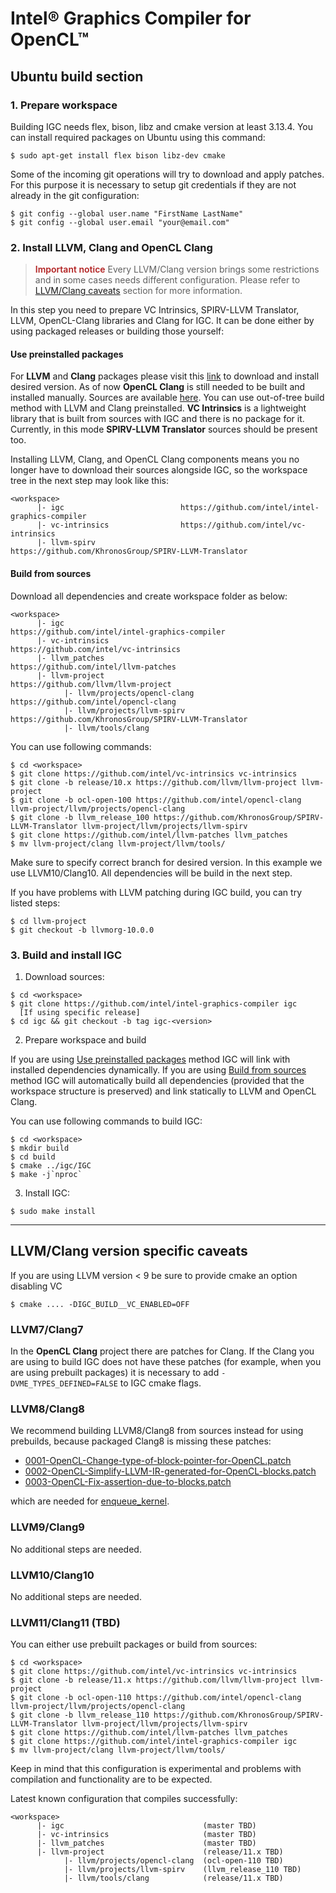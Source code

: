 # Intel&reg; Graphics Compiler for OpenCL&trade;

## Ubuntu build section

### 1. Prepare workspace

Building IGC needs flex, bison, libz and cmake version at least 3.13.4. You can install required packages on Ubuntu using this command:

```shell
$ sudo apt-get install flex bison libz-dev cmake
```

Some of the incoming git operations will try to download and apply patches. For this purpose it is necessary to setup git credentials if they are not already in the git configuration:
```shell
$ git config --global user.name "FirstName LastName"
$ git config --global user.email "your@email.com"
```

### 2. Install LLVM, Clang and OpenCL Clang

> <span style="color: firebrick; font-weight: 600;">Important notice</span>
Every LLVM/Clang version brings some restrictions and in some cases needs different configuration. Please refer to [LLVM/Clang caveats](#LLVM/Clang-version-specific-caveats) section for more information.

In this step you need to prepare VC Intrinsics, SPIRV-LLVM Translator, LLVM, OpenCL-Clang libraries and Clang for IGC.
It can be done either by using packaged releases or building those yourself:

#### Use preinstalled packages

For **LLVM** and **Clang** packages please visit this [link](https://apt.llvm.org/) to download and install desired version.
As of now **OpenCL Clang** is still needed to be built and installed manually. Sources are available [here](https://github.com/intel/opencl-clang). You can use out-of-tree build method with LLVM and Clang preinstalled.
**VC Intrinsics** is a lightweight library that is built from sources with IGC and there is no package for it.
Currently, in this mode **SPIRV-LLVM Translator** sources should be present too.

Installing LLVM, Clang, and OpenCL Clang components means you no longer have to download their sources alongside IGC, so the workspace tree in the next step may look like this:
```
<workspace>
      |- igc                          https://github.com/intel/intel-graphics-compiler
      |- vc-intrinsics                https://github.com/intel/vc-intrinsics
      |- llvm-spirv                   https://github.com/KhronosGroup/SPIRV-LLVM-Translator
```

#### Build from sources

Download all dependencies and create workspace folder as below:
```
<workspace>
      |- igc                               https://github.com/intel/intel-graphics-compiler
      |- vc-intrinsics                     https://github.com/intel/vc-intrinsics
      |- llvm_patches                      https://github.com/intel/llvm-patches
      |- llvm-project                      https://github.com/llvm/llvm-project
            |- llvm/projects/opencl-clang  https://github.com/intel/opencl-clang
            |- llvm/projects/llvm-spirv    https://github.com/KhronosGroup/SPIRV-LLVM-Translator
            |- llvm/tools/clang            
```

You can use following commands:
```shell
$ cd <workspace>
$ git clone https://github.com/intel/vc-intrinsics vc-intrinsics
$ git clone -b release/10.x https://github.com/llvm/llvm-project llvm-project
$ git clone -b ocl-open-100 https://github.com/intel/opencl-clang llvm-project/llvm/projects/opencl-clang
$ git clone -b llvm_release_100 https://github.com/KhronosGroup/SPIRV-LLVM-Translator llvm-project/llvm/projects/llvm-spirv
$ git clone https://github.com/intel/llvm-patches llvm_patches
$ mv llvm-project/clang llvm-project/llvm/tools/
```

Make sure to specify correct branch for desired version. In this example we use LLVM10/Clang10.
All dependencies will be build in the next step.

If you have problems with LLVM patching during IGC build, you can try listed steps:
```shell
$ cd llvm-project
$ git checkout -b llvmorg-10.0.0
```

### 3. Build and install IGC

1. Download sources:
```shell
$ cd <workspace>
$ git clone https://github.com/intel/intel-graphics-compiler igc
  [If using specific release]
$ cd igc && git checkout -b tag igc-<version>
```

2. Prepare workspace and build

If you are using [Use preinstalled packages](#use-preinstalled-packages) method IGC will link with installed dependencies dynamically.
If you are using [Build from sources](#build-from-sources) method IGC will automatically build all dependencies (provided that the workspace structure is preserved) and link statically to LLVM and OpenCL Clang.

You can use following commands to build IGC:

```shell
$ cd <workspace>
$ mkdir build
$ cd build
$ cmake ../igc/IGC
$ make -j`nproc`
```

3. Install IGC:
```shell
$ sudo make install
```

***

## LLVM/Clang version specific caveats

If you are using LLVM version < 9 be sure to provide cmake an option disabling VC
```shell
$ cmake .... -DIGC_BUILD__VC_ENABLED=OFF
```

### LLVM7/Clang7

In the **OpenCL Clang** project there are patches for Clang.
If the Clang you are using to build IGC does not have these patches (for example, when you are using prebuilt packages) it is necessary to add ```-DVME_TYPES_DEFINED=FALSE``` to IGC cmake flags.

### LLVM8/Clang8

We recommend building LLVM8/Clang8 from sources instead for using prebuilds, because packaged Clang8 is missing these patches:
* [0001-OpenCL-Change-type-of-block-pointer-for-OpenCL.patch](https://github.com/intel/opencl-clang/blob/ocl-open-80/patches/clang/0001-OpenCL-Change-type-of-block-pointer-for-OpenCL.patch)
* [0002-OpenCL-Simplify-LLVM-IR-generated-for-OpenCL-blocks.patch](https://github.com/intel/opencl-clang/blob/ocl-open-80/patches/clang/0002-OpenCL-Simplify-LLVM-IR-generated-for-OpenCL-blocks.patch)
* [0003-OpenCL-Fix-assertion-due-to-blocks.patch](https://github.com/intel/opencl-clang/blob/ocl-open-80/patches/clang/0003-OpenCL-Fix-assertion-due-to-blocks.patch)

which are needed for [enqueue_kernel](https://www.khronos.org/registry/OpenCL/sdk/2.0/docs/man/xhtml/enqueue_kernel.html).
	
### LLVM9/Clang9

No additional steps are needed.

### LLVM10/Clang10

No additional steps are needed.

### LLVM11/Clang11 (TBD)

You can either use prebuilt packages or build from sources:
```shell
$ cd <workspace>
$ git clone https://github.com/intel/vc-intrinsics vc-intrinsics
$ git clone -b release/11.x https://github.com/llvm/llvm-project llvm-project
$ git clone -b ocl-open-110 https://github.com/intel/opencl-clang llvm-project/llvm/projects/opencl-clang
$ git clone -b llvm_release_110 https://github.com/KhronosGroup/SPIRV-LLVM-Translator llvm-project/llvm/projects/llvm-spirv
$ git clone https://github.com/intel/llvm-patches llvm_patches
$ git clone https://github.com/intel/intel-graphics-compiler igc
$ mv llvm-project/clang llvm-project/llvm/tools/
```

Keep in mind that this configuration is experimental and problems with compilation and functionality are to be expected.

Latest known configuration that compiles successfully:

```
<workspace>
      |- igc                               (master TBD)
      |- vc-intrinsics                     (master TBD)
      |- llvm_patches                      (master TBD)
      |- llvm-project                      (release/11.x TBD)
            |- llvm/projects/opencl-clang  (ocl-open-110 TBD)
            |- llvm/projects/llvm-spirv    (llvm_release_110 TBD)
            |- llvm/tools/clang            (release/11.x TBD)
```

